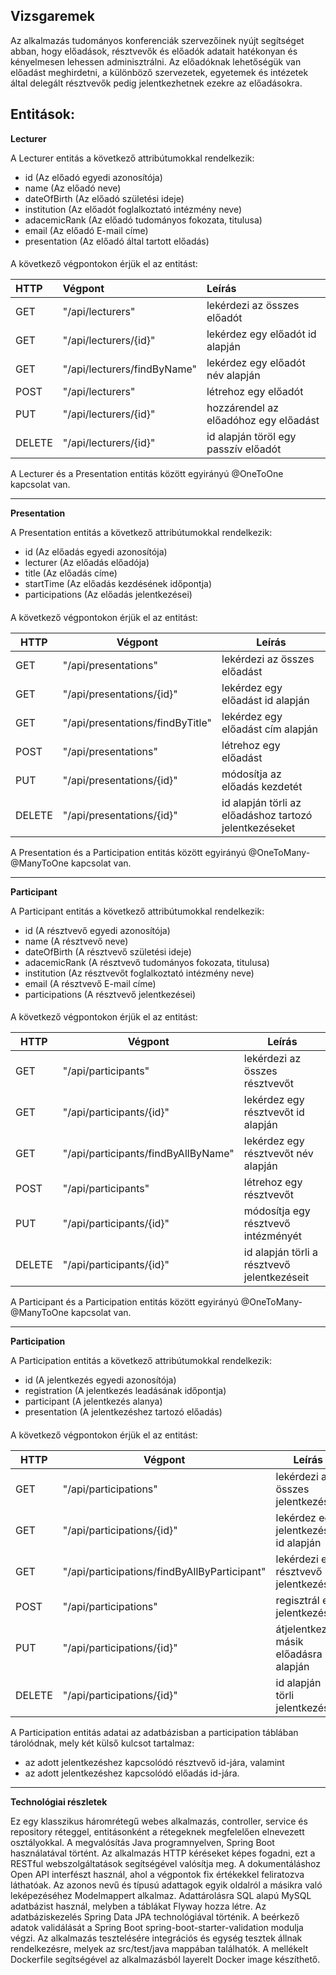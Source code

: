 **Vizsgaremek**
-
Az alkalmazás tudományos konferenciák szervezőinek nyújt segítséget abban, hogy előadások, résztvevők és előadók
adatait hatékonyan és kényelmesen lehessen adminisztrálni. Az előadóknak lehetőségük van előadást meghirdetni, 
a különböző szervezetek, egyetemek és intézetek által delegált résztvevők pedig jelentkezhetnek ezekre az előadásokra.

Entitások:
-
**Lecturer**

A Lecturer entitás a következő attribútumokkal rendelkezik:

* id (Az előadó egyedi azonosítója)
* name (Az előadó neve)
* dateOfBirth (Az előadó születési ideje)
* institution (Az előadót foglalkoztató intézmény neve)
* adacemicRank (Az előadó tudományos fokozata, titulusa)
* email (Az előadó E-mail címe)
* presentation (Az előadó által tartott előadás)
####

A következő végpontokon érjük el az entitást:


| HTTP   | Végpont                     | Leírás                                |
|:-------|:----------------------------|:--------------------------------------|
| GET    | "/api/lecturers"            | lekérdezi az összes előadót           |
| GET    | "/api/lecturers/{id}"       | lekérdez egy előadót id alapján       |
| GET    | "/api/lecturers/findByName" | lekérdez egy előadót név alapján      |
| POST   | "/api/lecturers"            | létrehoz egy előadót                  |
| PUT    | "/api/lecturers/{id}"       | hozzárendel az előadóhoz egy előadást |
| DELETE | "/api/lecturers/{id}"       | id alapján töröl egy passzív előadót  |

A Lecturer és a Presentation entitás között egyirányú @OneToOne kapcsolat van.
***
**Presentation**

A Presentation entitás a következő attribútumokkal rendelkezik:
* id (Az előadás egyedi azonosítója)
* lecturer (Az előadás előadója)
* title (Az előadás címe)
* startTime (Az előadás kezdésének időpontja)
* participations (Az előadás jelentkezései)
####

A következő végpontokon érjük el az entitást:

| HTTP   | Végpont                          | Leírás                                                  |
|--------|----------------------------------|---------------------------------------------------------|
| GET    | "/api/presentations"             | lekérdezi az összes előadást                            |
| GET    | "/api/presentations/{id}"        | lekérdez egy előadást id alapján                        |
| GET    | "/api/presentations/findByTitle" | lekérdez egy előadást cím alapján                       |
| POST   | "/api/presentations"             | létrehoz egy előadást                                   |
| PUT    | "/api/presentations/{id}"        | módosítja az előadás kezdetét                           |
| DELETE | "/api/presentations/{id}"        | id alapján törli az előadáshoz tartozó jelentkezéseket  |


A Presentation és a Participation entitás között egyirányú @OneToMany-@ManyToOne kapcsolat van.
***
**Participant**

A Participant entitás a következő attribútumokkal rendelkezik:
* id (A résztvevő egyedi azonosítója)
* name (A résztvevő neve)
* dateOfBirth (A résztvevő születési ideje)
* adacemicRank (A résztvevő tudományos fokozata, titulusa)
* institution (Az résztvevőt foglalkoztató intézmény neve)
* email (A résztvevő E-mail címe)
* participations (A résztvevő jelentkezései)
####
A következő végpontokon érjük el az entitást:

| HTTP   | Végpont                             | Leírás                                       |
|--------|-------------------------------------|----------------------------------------------|
| GET    | "/api/participants"                 | lekérdezi az összes résztvevőt               |
| GET    | "/api/participants/{id}"            | lekérdez egy résztvevőt id alapján           |
| GET    | "/api/participants/findByAllByName" | lekérdez egy résztvevőt név alapján          |
| POST   | "/api/participants"                 | létrehoz egy résztvevőt                      |
| PUT    | "/api/participants/{id}"            | módosítja egy résztvevő intézményét          |
| DELETE | "/api/participants/{id}"            | id alapján törli a résztvevő jelentkezéseit  |

A Participant és a Participation entitás között egyirányú @OneToMany-@ManyToOne kapcsolat van.
***
**Participation**

A Participation entitás a következő attribútumokkal rendelkezik:
* id (A jelentkezés egyedi azonosítója)
* registration (A jelentkezés leadásának időpontja)
* participant (A jelentkezés alanya)
* presentation (A jelentkezéshez tartozó előadás)
####
A következő végpontokon érjük el az entitást:

| HTTP   | Végpont                                      | Leírás                                   |
|--------|----------------------------------------------|------------------------------------------|
| GET    | "/api/participations"                        | lekérdezi az összes jelentkezést         |
| GET    | "/api/participations/{id}"                   | lekérdez egy jelentkezést id alapján     |
| GET    | "/api/participations/findByAllByParticipant" | lekérdezi egy résztvevő jelentkezéseit   |
| POST   | "/api/participations"                        | regisztrál egy jelentkezést              |
| PUT    | "/api/participations/{id}"                   | átjelentkezés másik előadásra id alapján |
| DELETE | "/api/participations/{id}"                   | id alapján törli jelentkezést            |


A Participation entitás adatai az adatbázisban a participation táblában tárolódnak, mely két külső kulcsot tartalmaz:
* az adott jelentkezéshez kapcsolódó résztvevő id-jára, valamint 
* az adott jelentkezéshez kapcsolódó előadás id-jára.
***

**Technológiai részletek**

Ez egy klasszikus háromrétegű webes alkalmazás, controller, service és repository réteggel, entitásonként a rétegeknek 
megfelelően elnevezett osztályokkal. A megvalósítás Java programnyelven, Spring Boot használatával történt. 
Az alkalmazás HTTP kéréseket képes fogadni, ezt a RESTful webszolgáltatások segítségével valósítja meg. 
A dokumentáláshoz Open API interfészt használ, ahol a végpontok fix értékekkel feliratozva láthatóak. 
Az azonos nevű és típusú adattagok egyik oldalról a másikra való leképezéséhez Modelmappert alkalmaz.
Adattárolásra SQL alapú MySQL adatbázist használ, melyben a táblákat Flyway hozza létre. Az adatbáziskezelés 
Spring Data JPA technológiával történik. A beérkező adatok validálását a Spring Boot spring-boot-starter-validation 
modulja végzi. Az alkalmazás tesztelésére integrációs és egység tesztek állnak rendelkezésre, melyek az src/test/java 
mappában találhatók. A mellékelt Dockerfile segítségével az alkalmazásból layerelt Docker image készíthető.
